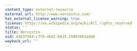 ```yaml
---
content_type: external-resource
external_url: http://www.norcostco.com/
has_external_license_warning: true
license: https://en.wikipedia.org/wiki/All_rights_reserved
status: ''
title: Norcostco
uid: e4b3f584-c7f0-4bd2-b015-25801061a408
wayback_url: ''
---
```


